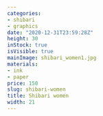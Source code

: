 ```yaml
---
categories:
- shibari
- graphics
date: "2020-12-31T23:59:28Z"
height: 30
inStock: true
isVisible: true
mainImage: shibari_women1.jpg
materials:
- ink
- paper
price: 150
slug: shibari-women
title: Shibari women
width: 21
---
```


